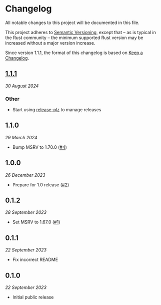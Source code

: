 # Changelog

All notable changes to this project will be documented in this file.

This project adheres to [Semantic Versioning](https://semver.org/spec/v2.0.0.html), except that – as is typical in the Rust community – the minimum supported Rust version may be increased without a major version increase.

Since version 1.1.1, the format of this changelog is based on [Keep a Changelog](https://keepachangelog.com/en/1.0.0/).

## [1.1.1](https://github.com/scouten/async-generic/compare/async-generic-v1.1.0...async-generic-v1.1.1)
_30 August 2024_

### Other
* Start using [release-plz](https://release-plz.ieni.dev) to manage releases

## 1.1.0
_29 March 2024_

* Bump MSRV to 1.70.0 ([#4](https://github.com/scouten/sync-generic/pull/4))

## 1.0.0
_26 December 2023_

* Prepare for 1.0 release ([#2](https://github.com/scouten/sync-generic/pull/2))

## 0.1.2
_28 September 2023_

* Set MSRV to 1.67.0 ([#1](https://github.com/scouten/sync-generic/pull/1))

## 0.1.1
_22 September 2023_

* Fix incorrect README

## 0.1.0
_22 September 2023_

* Initial public release
